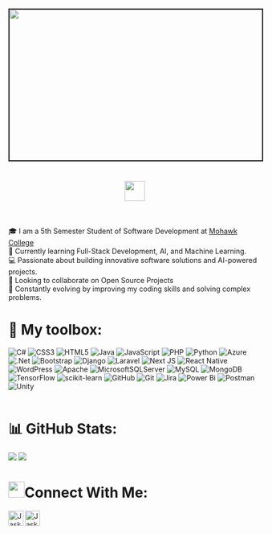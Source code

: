 # <img src="https://github.com/hayat-tamboli/hayat-tamboli/raw/master/hello-world.png" border="2px solid #000" width="100%" height="300px"/><br><h1 align="center"><img src="https://github.com/sudnyeshtalekar/sudnyeshtalekar/blob/master/Assets/Hi.gif" width="40px">
</h1><br>


🎓 I am a 5th Semester Student of Software Development at [Mohawk College](https://www.mohawkcollege.ca/)<br>
🌱 Currently learning Full-Stack Development, AI, and Machine Learning.<br>
💻 Passionate about building innovative software solutions and AI-powered projects.<br>
🤝 Looking to collaborate on Open Source Projects<br>
🌟 Constantly evolving by improving my coding skills and solving complex problems.<br>

  
# 🧰 My toolbox:
![C#](https://img.shields.io/badge/c%23-%23239120.svg?style=for-the-badge&logo=csharp&logoColor=white) ![CSS3](https://img.shields.io/badge/css3-%231572B6.svg?style=for-the-badge&logo=css3&logoColor=white) ![HTML5](https://img.shields.io/badge/html5-%23E34F26.svg?style=for-the-badge&logo=html5&logoColor=white) ![Java](https://img.shields.io/badge/java-%23ED8B00.svg?style=for-the-badge&logo=openjdk&logoColor=white) ![JavaScript](https://img.shields.io/badge/javascript-%23323330.svg?style=for-the-badge&logo=javascript&logoColor=%23F7DF1E) ![PHP](https://img.shields.io/badge/php-%23777BB4.svg?style=for-the-badge&logo=php&logoColor=white) ![Python](https://img.shields.io/badge/python-3670A0?style=for-the-badge&logo=python&logoColor=ffdd54) ![Azure](https://img.shields.io/badge/azure-%230072C6.svg?style=for-the-badge&logo=microsoftazure&logoColor=white) ![.Net](https://img.shields.io/badge/.NET-5C2D91?style=for-the-badge&logo=.net&logoColor=white) ![Bootstrap](https://img.shields.io/badge/bootstrap-%238511FA.svg?style=for-the-badge&logo=bootstrap&logoColor=white) ![Django](https://img.shields.io/badge/django-%23092E20.svg?style=for-the-badge&logo=django&logoColor=white) ![Laravel](https://img.shields.io/badge/laravel-%23FF2D20.svg?style=for-the-badge&logo=laravel&logoColor=white) ![Next JS](https://img.shields.io/badge/Next-black?style=for-the-badge&logo=next.js&logoColor=white) ![React Native](https://img.shields.io/badge/react_native-%2320232a.svg?style=for-the-badge&logo=react&logoColor=%2361DAFB) ![WordPress](https://img.shields.io/badge/WordPress-%23117AC9.svg?style=for-the-badge&logo=WordPress&logoColor=white) ![Apache](https://img.shields.io/badge/apache-%23D42029.svg?style=for-the-badge&logo=apache&logoColor=white) ![MicrosoftSQLServer](https://img.shields.io/badge/Microsoft%20SQL%20Server-CC2927?style=for-the-badge&logo=microsoft%20sql%20server&logoColor=white) ![MySQL](https://img.shields.io/badge/mysql-4479A1.svg?style=for-the-badge&logo=mysql&logoColor=white) ![MongoDB](https://img.shields.io/badge/MongoDB-%234ea94b.svg?style=for-the-badge&logo=mongodb&logoColor=white) ![TensorFlow](https://img.shields.io/badge/TensorFlow-%23FF6F00.svg?style=for-the-badge&logo=TensorFlow&logoColor=white) ![scikit-learn](https://img.shields.io/badge/scikit--learn-%23F7931E.svg?style=for-the-badge&logo=scikit-learn&logoColor=white) ![GitHub](https://img.shields.io/badge/github-%23121011.svg?style=for-the-badge&logo=github&logoColor=white) ![Git](https://img.shields.io/badge/git-%23F05033.svg?style=for-the-badge&logo=git&logoColor=white) ![Jira](https://img.shields.io/badge/jira-%230A0FFF.svg?style=for-the-badge&logo=jira&logoColor=white) ![Power Bi](https://img.shields.io/badge/power_bi-F2C811?style=for-the-badge&logo=powerbi&logoColor=black) ![Postman](https://img.shields.io/badge/Postman-FF6C37?style=for-the-badge&logo=postman&logoColor=white) ![Unity](https://img.shields.io/badge/unity-%23000000.svg?style=for-the-badge&logo=unity&logoColor=white)<br><br>

# 📊 GitHub Stats:
<div align="inline-block">
  <img src="https://github-readme-stats.vercel.app/api?username=JaskiratCodeKaur&theme=radical&hide_border=false&include_all_commits=false&count_private=false"/>
   <span display="inline-block" width="20px"></span>
  <img src="https://github-readme-stats.vercel.app/api/top-langs/?username=JaskiratCodeKaur&theme=radical&hide_border=false&include_all_commits=false&count_private=false&layout=compact" /><br>
</div>




# <img src="https://github.com/TheDudeThatCode/TheDudeThatCode/blob/master/Assets/Handshake.gif" height="32px">Connect With Me:
<a href="https://linkedin.com/in/jaskirat-kaur-216478290">
    <img align="left" alt="Jaskirat Kaur | Linkedin" width="30px" height="30px" src="https://github.com/TheDudeThatCode/TheDudeThatCode/blob/master/Assets/Linkedin.svg" />
</a>
  <a href="mailto:jaskiratkaurmultani@gmail.com">
    <img align="left" alt="Jaskirat Kaur | Gmail" width="30px" height="30px" src="https://github.com/TheDudeThatCode/TheDudeThatCode/blob/master/Assets/Gmail.svg" />
  </a><br><br>

